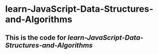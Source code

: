 # learn-JavaScript-Data-Structures-and-Algorithms
##  This is the code for *learn-JavaScript-Data-Structures-and-Algorithms*
